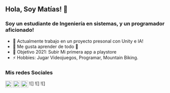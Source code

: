 ## Hola, Soy Matías! 👋
### Soy un  estudiante de Ingeniería en sistemas, y un programador aficionado!
- 🔭 Actualmente trabajo en un proyecto presonal con Unity e IA!
- 🌱 Me gusta aprender de todo 🤣
- 🥅 Objetivo 2021: Subir Mi primera app a playstore
- ⚡ Hobbies: Jugar Videojuegos, Programar, Mountain Biking.

### Mis redes Sociales

![<img align="left" alt="Matias Boldrini | YouTube" width="22px" src="https://cdn.jsdelivr.net/npm/simple-icons@v3/icons/youtube.svg" />]
![<img align="left" alt="Matias Boldrini | LinkedIn" width="22px" src="https://cdn.jsdelivr.net/npm/simple-icons@v3/icons/linkedin.svg" />]
![<img align="left" alt="Matias Boldrini | Instagram" width="22px" src="https://cdn.jsdelivr.net/npm/simple-icons@v3/icons/instagram.svg" />]

<br/>

